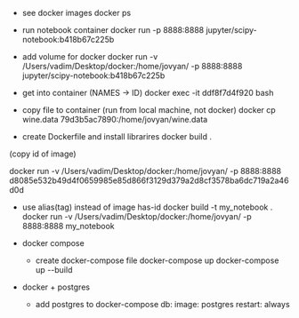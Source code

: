 - see docker images
docker ps

- run notebook container
docker run -p 8888:8888 jupyter/scipy-notebook:b418b67c225b

- add volume for docker
docker run -v /Users/vadim/Desktop/docker:/home/jovyan/ -p 8888:8888 jupyter/scipy-notebook:b418b67c225b 

- get into container (NAMES -> ID)
docker exec -it ddf8f7d4f920 bash

- copy file to container (run from local machine, not docker)
docker cp wine.data 79d3b5ac7890:/home/jovyan/wine.data

- create Dockerfile and install librarires
docker build .

(copy id of image)

docker run -v /Users/vadim/Desktop/docker:/home/jovyan/ -p 8888:8888 d8085e532b49d4f0659985e85d866f3129d379a2d8cf3578ba6dc719a2a46d0d

- use alias(tag) instead of image has-id
docker build -t my_notebook .
docker run -v /Users/vadim/Desktop/docker:/home/jovyan/ -p 8888:8888 my_notebook

- docker compose
    - create docker-compose file
docker-compose up
docker-compose up --build

- docker + postgres
    - add postgres to docker-compose
    db:
        image: postgres
        restart: always